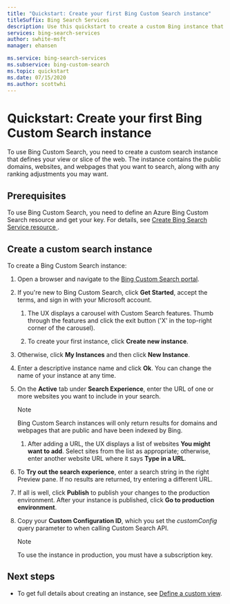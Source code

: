 ```yaml
---
title: "Quickstart: Create your first Bing Custom Search instance"
titleSuffix: Bing Search Services
description: Use this quickstart to create a custom Bing instance that can search the domains and webpages that you specify. 
services: bing-search-services
author: swhite-msft
manager: ehansen

ms.service: bing-search-services
ms.subservice: bing-custom-search
ms.topic: quickstart
ms.date: 07/15/2020
ms.author: scottwhi
---
```


# Quickstart: Create your first Bing Custom Search instance

To use Bing Custom Search, you need to create a custom search instance that defines your view or slice of the web. The instance contains the public domains, websites, and webpages that you want to search, along with any ranking adjustments you may want. 


<!--
![A picture of the Bing Custom Search portal](../media/blockedCustomSrch.png)
-->


## Prerequisites

To use Bing Custom Search, you need to define an Azure Bing Custom Search resource and get your key. For details, see [Create Bing Search Service resource ](../../bing-web-search/create-bing-search-service-resource.md).


## Create a custom search instance

To create a Bing Custom Search instance:

1. Open a browser and navigate to the [Bing Custom Search portal](https://customsearch.ai).  
   
1. If you're new to Bing Custom Search, click **Get Started**, accept the terms, and sign in with your Microsoft account. 

   1. The UX displays a carousel with Custom Search features. Thumb through the features and click the exit button ('X' in the top-right corner of the carousel).
  
   1. To create your first instance, click **Create new instance**. 
  
1. Otherwise, click **My Instances** and then click **New Instance**.  
  
1. Enter a descriptive instance name and click **Ok**. You can change the name of your instance at any time.
 
1. On the **Active** tab under **Search Experience**, enter the URL of one or more websites you want to include in your search. 

   > [!NOTE]
   > Bing Custom Search instances will only return results for domains and webpages that are public and have been indexed by Bing.  
   
   1. After adding a URL, the UX displays a list of websites **You might want to add**. Select sites from the list as appropriate; otherwise, enter another website URL where it says **Type in a URL**.  
  
1. To **Try out the search experience**, enter a search string in the right Preview pane. If no results are returned, try entering a different URL.  

1. If all is well, click **Publish** to publish your changes to the production environment. After your instance is published, click **Go to production environment**.

1. Copy your **Custom Configuration ID**, which you set the *customConfig* query parameter to when calling Custom Search API.

   > [!NOTE]
   > To use the instance in production, you must have a subscription key.


## Next steps

- To get full details about creating an instance, see [Define a custom view](define-your-custom-view.md).

